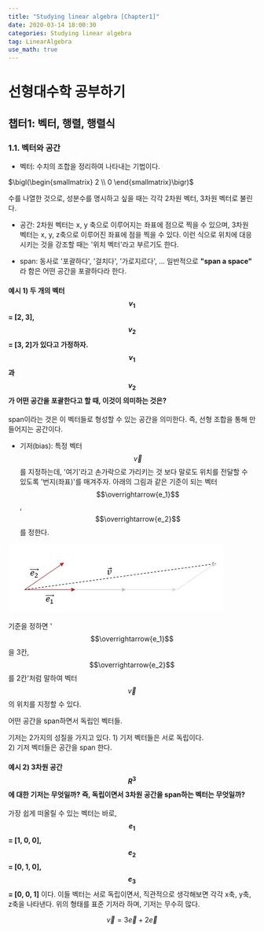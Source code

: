 ```yaml
---
title: "Studying linear algebra [Chapter1]"
date: 2020-03-14 18:00:30
categories: Studying linear algebra
tag: LinearAlgebra
use_math: true
---
```


# 선형대수학 공부하기
## 챕터1: 벡터, 행렬, 행렬식
### 1.1. 벡터와 공간
+ 벡터: 수치의 조합을 정리하여 나타내는 기법이다. 

$\bigl(\begin{smallmatrix}
2 \\ 0
\end{smallmatrix}\bigr)$

수를 나열한 것으로, 성분수를 명시하고 싶을 때는 각각 2차원 벡터, 3차원 벡터로 불린다.

+ 공간: 2차원 벡터는 x, y 축으로 이루어지는 좌표에 점으로 찍을 수 있으며, 3차원 벡터는 x, y, z축으로 이루어진 좌표에 점을 찍을 수 있다. 이런 식으로 위치에 대응시키는 것을 강조할 때는 '위치 벡터'라고 부르기도 한다.

+ span: 동사로 '포괄하다', '걸치다', '가로지르다', ... 일반적으로 **"span a space"** 라 함은 어떤 공간을 포괄하다라 한다.

#### 예시 1) 두 개의 벡터 $$v_1$$ = [2, 3], $$v_2$$ = [3, 2]가 있다고 가정하자. $$v_1$$과 $$v_2$$가 어떤 공간을 포괄한다고 할 때, 이것이 의미하는 것은?

  span이라는 것은 이 벡터들로 형성할 수 있는 공간을 의미한다. 즉, 선형 조합을 통해 만들어지는 공간이다.

+ 기저(bias): 특정 벡터 $$\overrightarrow{v}$$ 를 지정하는데, '여기'라고 손가락으로 가리키는 것 보다 말로도 위치를 전달할 수 있도록 '번지(좌표)'를 매겨주자. 아래의 그림과 같은 기준이 되는 벡터 $$\overrightarrow{e_1}$$, $$\overrightarrow{e_2}$$ 를 정한다. 
<img src="/assets/images/studying/chapter1/3.JPG">

기준을 정하면 '$$\overrightarrow{e_1}$$ 을 3칸, $$\overrightarrow{e_2}$$ 를 2칸'처럼 말하여 벡터 $$\overrightarrow{v}$$ 의 위치를 지정할 수 있다.

어떤 공간을 span하면서 독립인 벡터들. 

  기저는 2가지의 성질을 가지고 있다.
    1) 기저 벡터들은 서로 독립이다.  
    2) 기저 벡터들은 공간을 span 한다.  

#### 예시 2) 3차원 공간 $$R^3$$에 대한 기저는 무엇일까? 즉, 독립이면서 3차원 공간을 span하는 벡터는 무엇일까?

  가장 쉽게 떠올릴 수 있는 벡터는 바로, **$$e_1$$ = [1, 0, 0], $$e_2$$ = [0, 1, 0], $$e_3$$ = [0, 0, 1]** 이다.
  이들 벡터는 서로 독립이면서, 직관적으로 생각해보면 각각 x축, y축, z축을 나타낸다.
  위의 형태를 표준 기저라 하며, 기저는 무수히 많다.
  
$$\overrightarrow{v} = 3\overrightarrow{e} + 2\overrightarrow{e}$$
